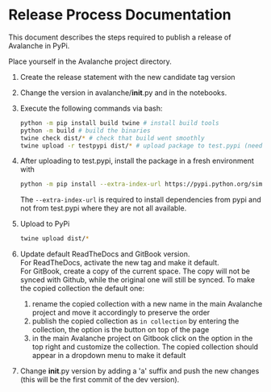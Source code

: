# Release Process Documentation
This document describes the steps required to publish a release of Avalanche in PyPi.

Place yourself in the Avalanche project directory.

1. Create the release statement with the new candidate tag version

2. Change the version in avalanche/__init__.py and in the notebooks.

3. Execute the following commands via bash:
    ```bash 
    python -m pip install build twine # install build tools
    python -m build # build the binaries
    twine check dist/* # check that build went smoothly
    twine upload -r testpypi dist/* # upload package to test.pypi (need credentials)
    ```
   
4. After uploading to test.pypi, install the package in a fresh environment with 
    ```bash
    python -m pip install --extra-index-url https://pypi.python.org/simple -i https://test.pypi.org/simple/ avalanche-lib
    ```
    The `--extra-index-url` is required to install dependencies from pypi and not from test.pypi where they are not all available.

5. Upload to PyPi
    ```bash
    twine upload dist/*
    ```

6. Update default ReadTheDocs and GitBook version.   
For ReadTheDocs, activate the new tag and make it default.  
For GitBook, create a copy of the current space. The copy will not be synced with Github, while the original one will
still be synced. To make the copied collection the default one:
   1. rename the copied collection with a new name in the main Avalanche project and move it accordingly to preserve the order
   2. publish the copied collection as `in collection` by entering the collection, the option is the button on top of the page
   3. in the main Avalanche project on Gitbook click on the option in the top right and customize the collection. The copied collection should appear in a dropdown menu to make it default

7. Change __init__.py version by adding a 'a' suffix and push the new changes (this will be the first commit of the dev version).